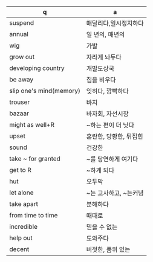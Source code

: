 q | a
---|---
suspend 		| 매달리다,일시정지하다
annual 		| 일 년의, 매년의
wig    		| 가발
grow out   		| 자라게 놔두다
developing country 		| 개발도상국
be away		| 집을 비우다
slip one's mind(memory)		| 잊히다, 깜빡하다 
trouser		| 바지
bazaar 		| 바자회, 자선시장
might as well+R		| ~하는 편이 더 낫다
upset  		| 혼란한, 당황한, 뒤집힌
sound  		| 건강한
take ~ for granted 		| ~를 당연하게 여기다
get to R   		| ~하게 되다
hut		| 오두막
let alone  		| ~는 고사하고, ~는커녕
take apart 		| 분해하다
from time to time  		| 때때로
incredible 		| 믿을 수 없는
help out   		| 도와주다
decent 		| 버젓한, 품위 있는

